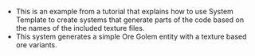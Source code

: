 - This is an example from a tutorial that explains how to use System Template to create systems that generate parts of the code based on the names of the included texture files.
- This system generates a simple Ore Golem entity with a texture based ore variants.